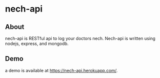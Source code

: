# nech-api
## About
nech-api is RESTful api to log your doctors nech. Nech-api is written using nodejs, express, and mongodb.
## Demo
a demo is available at https://nech-api.herokuapp.com/.

